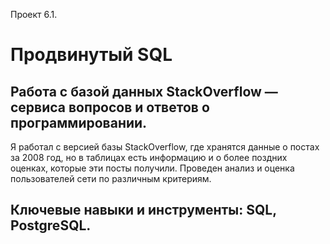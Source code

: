 Проект 6.1.
# Продвинутый SQL

## Работа с базой данных StackOverflow — сервиса вопросов и ответов о программировании.

Я работал с версией базы StackOverflow, где хранятся данные о постах за 2008 год, но в таблицах 
есть информацию и о более поздних оценках, которые эти посты получили.
Проведен анализ и оценка пользователей сети по различным критериям.

## Ключевые навыки и инструменты: SQL, PostgreSQL.